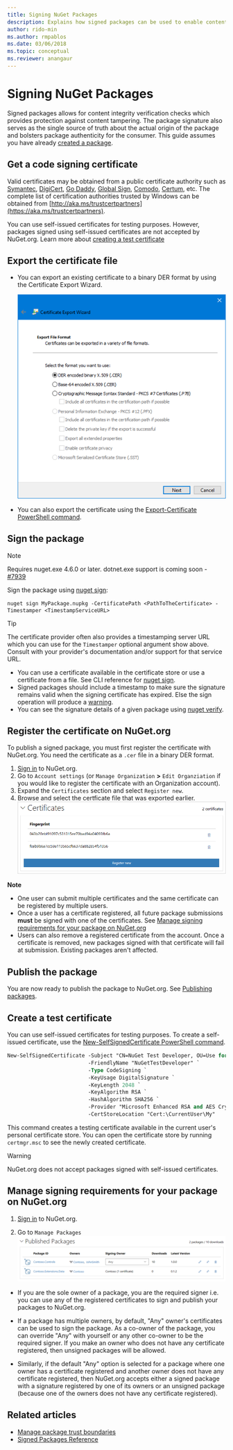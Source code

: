 ```yaml
---
title: Signing NuGet Packages
description: Explains how signed packages can be used to enable content integrity verification.
author: rido-min
ms.author: rmpablos
ms.date: 03/06/2018
ms.topic: conceptual
ms.reviewer: anangaur
---
```


# Signing NuGet Packages

Signed packages allows for content integrity verification checks which provides protection against content tampering. The package signature also serves as the single source of truth about the actual origin of the package and bolsters package authenticity for the consumer. This guide assumes you have already [created a package](creating-a-package.md).

## Get a code signing certificate

Valid certificates may be obtained from a public certificate authority such as [Symantec](https://trustcenter.websecurity.symantec.com/process/trust/productOptions?productType=SoftwareValidationClass3), [DigiCert](https://www.digicert.com/code-signing/), [Go Daddy](https://www.godaddy.com/web-security/code-signing-certificate), [Global Sign](https://www.globalsign.com/en/code-signing-certificate/), [Comodo](https://www.comodo.com/e-commerce/code-signing/code-signing-certificate.php), [Certum](https://www.certum.eu/certum/cert,offer_en_open_source_cs.xml), etc. The complete list of certification authorities trusted by Windows can be obtained from [http://aka.ms/trustcertpartners](https://aka.ms/trustcertpartners).

You can use self-issued certificates for testing purposes. However, packages signed using self-issued certificates are not accepted by NuGet.org. Learn more about [creating a test certificate](#create-a-test-certificate)

## Export the certificate file

* You can export an existing certificate to a binary DER format by using the Certificate Export Wizard.

  ![Certificate Export Wizard](../reference/media/CertificateExportWizard.png)

* You can also export the certificate using the [Export-Certificate PowerShell command](/powershell/module/pkiclient/export-certificate).

## Sign the package

> [!note]
> Requires nuget.exe 4.6.0 or later. dotnet.exe support is coming soon - [#7939](https://github.com/NuGet/Home/issues/7939)

Sign the package using [nuget sign](../reference/cli-reference/cli-ref-sign.md):

```cli
nuget sign MyPackage.nupkg -CertificatePath <PathToTheCertificate> -Timestamper <TimestampServiceURL>
```

> [!Tip]
> The certificate provider often also provides a timestamping server URL which you can use for the `Timestamper` optional argument show above. Consult with your provider's documentation and/or support for that service URL.

* You can use a certificate available in the certificate store or use a certificate from a file. See CLI reference for [nuget sign](../reference/cli-reference/cli-ref-sign.md).
* Signed packages should include a timestamp to make sure the signature remains valid when the signing certificate has expired. Else the sign operation will produce a [warning](../reference/errors-and-warnings/NU3002.md).
* You can see the signature details of a given package using [nuget verify](../reference/cli-reference/cli-ref-verify.md).

## Register the certificate on NuGet.org

To publish a signed package, you must first register the certificate with NuGet.org. You need the certificate as a `.cer` file in a binary DER format.

1. [Sign in](https://www.nuget.org/users/account/LogOn?returnUrl=%2F) to NuGet.org.
1. Go to `Account settings` (or `Manage Organization` **>** `Edit Organziation` if you would like to register the certificate with an Organization account).
1. Expand the `Certificates` section and select `Register new`.
1. Browse and select the certficate file that was exported earlier.
  ![Registered Certificates](../reference/media/registered-certs.png)

**Note**
* One user can submit multiple certificates and the same certificate can be registered by multiple users.
* Once a user has a certificate registered, all future package submissions **must** be signed with one of the certificates. See [Manage signing requirements for your package on NuGet.org](#manage-signing-requirements-for-your-package-on-nugetorg)
* Users can also remove a registered certificate from the account. Once a certificate is removed, new packages signed with that certificate will fail at submission. Existing packages aren't affected.

## Publish the package

You are now ready to publish the package to NuGet.org. See [Publishing packages](../nuget-org/Publish-a-package.md).

## Create a test certificate

You can use self-issued certificates for testing purposes. To create a self-issued certificate, use the [New-SelfSignedCertificate PowerShell command](/powershell/module/pkiclient/new-selfsignedcertificate).

```ps
New-SelfSignedCertificate -Subject "CN=NuGet Test Developer, OU=Use for testing purposes ONLY" `
                          -FriendlyName "NuGetTestDeveloper" `
                          -Type CodeSigning `
                          -KeyUsage DigitalSignature `
                          -KeyLength 2048 `
                          -KeyAlgorithm RSA `
                          -HashAlgorithm SHA256 `
                          -Provider "Microsoft Enhanced RSA and AES Cryptographic Provider" `
                          -CertStoreLocation "Cert:\CurrentUser\My" 
```

This command creates a testing certificate available in the current user's personal certificate store. You can open the certificate store by running `certmgr.msc` to see the newly created certificate.

> [!Warning]
> NuGet.org does not accept packages signed with self-issued certificates.

## Manage signing requirements for your package on NuGet.org
1. [Sign in](https://www.nuget.org/users/account/LogOn?returnUrl=%2F) to NuGet.org.

1. Go to `Manage Packages` 
   ![Configure package signers](../reference/media/configure-package-signers.png)

* If you are the sole owner of a package, you are the required signer i.e. you can use any of the registered certificates to sign and publish your packages to NuGet.org.

* If a package has multiple owners, by default, "Any" owner's certificates can be used to sign the package. As a co-owner of the package, you can override "Any" with yourself or any other co-owner to be the required signer. If you make an owner  who does not have any certificate registered, then unsigned packages will be allowed. 

* Similarly, if the default "Any" option is selected for a package where one owner has a certificate registered and another owner does not have any certificate registered, then NuGet.org accepts either a signed package with a signature registered by one of its owners or an unsigned package (because one of the owners does not have any certificate registered).

## Related articles

- [Manage package trust boundaries](../consume-packages/installing-signed-packages.md)
- [Signed Packages Reference](../reference/Signed-Packages-Reference.md)
